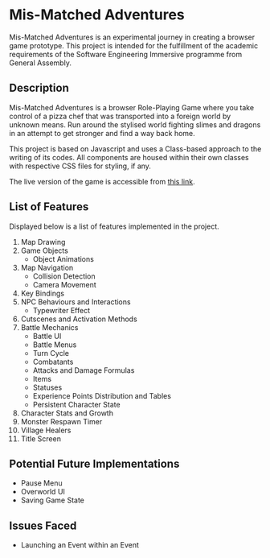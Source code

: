 # Mis-Matched Adventures

Mis-Matched Adventures is an experimental journey in creating a browser game prototype. This project is intended for the fulfillment of the academic requirements of the Software Engineering Immersive programme from General Assembly.

## Description

Mis-Matched Adventures is a browser Role-Playing Game where you take control of a pizza chef that was transported into a foreign world by unknown means. Run around the stylised world fighting slimes and dragons in an attempt to get stronger and find a way back home.

This project is based on Javascript and uses a Class-based approach to the writing of its codes. All components are housed within their own classes with respective CSS files for styling, if any.

The live version of the game is accessible from [this link](https://andrewtaiye.github.io/dev).

## List of Features

Displayed below is a list of features implemented in the project.

1. Map Drawing
2. Game Objects
   - Object Animations
3. Map Navigation
   - Collision Detection
   - Camera Movement
4. Key Bindings
5. NPC Behaviours and Interactions
   - Typewriter Effect
6. Cutscenes and Activation Methods
7. Battle Mechanics
   - Battle UI
   - Battle Menus
   - Turn Cycle
   - Combatants
   - Attacks and Damage Formulas
   - Items
   - Statuses
   - Experience Points Distribution and Tables
   - Persistent Character State
8. Character Stats and Growth
9. Monster Respawn Timer
10. Village Healers
11. Title Screen

## Potential Future Implementations

- Pause Menu
- Overworld UI
- Saving Game State

## Issues Faced

- Launching an Event within an Event
